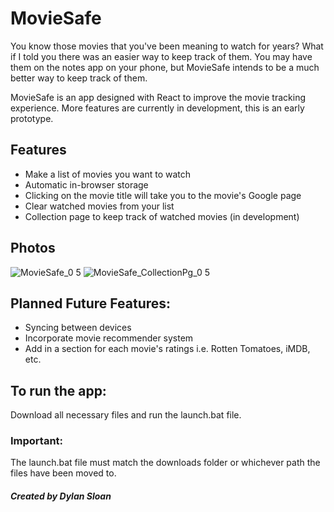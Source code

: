 # MovieSafe

You know those movies that you've been meaning to watch for years? What if I told you there was an easier way to keep track of them. You may have them on the notes app on your phone, but MovieSafe intends to be a much better way to keep track of them.

MovieSafe is an app designed with React to improve the movie tracking experience. More features are currently in development, this is an early prototype.

## Features

- Make a list of movies you want to watch
- Automatic in-browser storage
- Clicking on the movie title will take you to the movie's Google page
- Clear watched movies from your list
- Collection page to keep track of watched movies (in development)

## Photos

![MovieSafe_0 5](https://user-images.githubusercontent.com/82912016/205323063-e7dc4a59-2e9e-4733-b7c5-694fd324f382.PNG)
![MovieSafe_CollectionPg_0 5](https://user-images.githubusercontent.com/82912016/205323098-f3e01765-a1e8-46d2-9f08-2d2190e5924c.PNG)

## Planned Future Features:

- Syncing between devices
- Incorporate movie recommender system
- Add in a section for each movie's ratings i.e. Rotten Tomatoes, iMDB, etc.

## To run the app:

Download all necessary files and run the launch.bat file.

### Important:

The launch.bat file must match the downloads folder or whichever path the files have been moved to.

##### Created by Dylan Sloan
